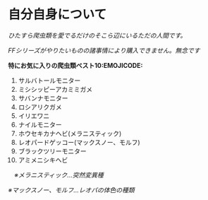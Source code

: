 # 自分自身について

*ひたすら爬虫類を愛でるだけのそこら辺にいるただの人間です。*

*FFシリーズがやりたいものの諸事情により購入できません。無念です*




**特にお気に入りの爬虫類ベスト10:EMOJICODE:**


1. サルバトールモニター
2. ミシシッピーアカミミガメ
3. サバンナモニター
4. ロシアリクガメ
5. イリエワニ
6. ナイルモニター
7. ホウセキカナヘビ(メラニスティック)
8. レオパードゲッコー(マックスノー、モルフ)
9. ブラックツリーモニター
10. アミメニシキヘビ

　*※メラニスティック...突然変異種*
 
  *※マックスノー、モルフ...レオパの体色の種類*
  
  
